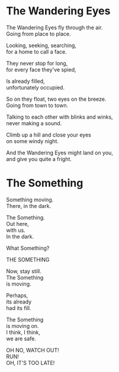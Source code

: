 
# The Wandering Eyes

The Wandering Eyes fly through the air.  
Going from place to place.

Looking, seeking, searching,  
for a home to call a face.

They never stop for long,  
for every face they've spied,

Is already filled,  
unfortunately occupied.

So on they float, two eyes on the breeze.  
Going from town to town.

Talking to each other with blinks and winks,  
never making a sound.

Climb up a hill and close your eyes  
on some windy night.

And the Wandering Eyes might land on you,  
and give you quite a fright.

# The Something

Something moving.  
There, in the dark.

The Something.  
Out here,  
with us.  
In the dark.  

What Something?

THE SOMETHING

Now, stay still.  
The Something  
is moving.  

Perhaps,  
its already  
had its fill.  

The Something  
is moving on.  
I think, I think,  
we are safe.  

OH NO, WATCH OUT!  
RUN!  
OH, IT'S TOO LATE!

